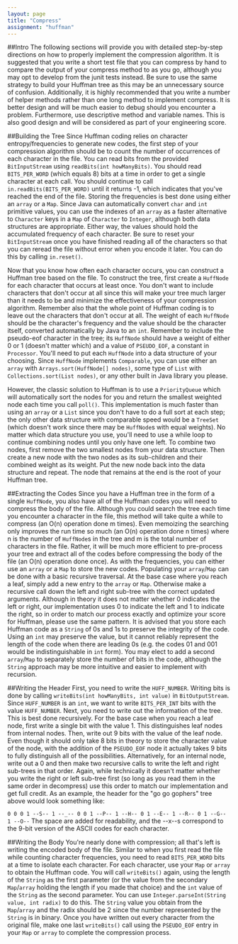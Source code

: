 ```yaml
---
layout: page
title: "Compress"
assignment: "huffman"
---
```


##Intro
The following sections will provide you with detailed step-by-step directions on how to properly implement the compression algorithm.  It is suggested that you write a short test file that you can compress by hand to compare the output of your compress method to as you go, although you may opt to develop from the junit tests instead.  Be sure to use the same strategy to build your Huffman tree as this may be an unnecessary source of confusion.  Additionally, it is highly recommended that you write a number of helper methods rather than one long method to implement compress.  It is better design and will be much easier to debug should you encounter a problem.  Furthermore, use descriptive method and variable names.  This is also good design and will be considered as part of your engineering score.

##Building the Tree
Since Huffman coding relies on character entropy/frequencies to generate new codes, the first step of your compression algorithm should be to count the number of occurrences of each character in the file.  You can read bits from the provided `BitInputStream` using `readBits(int howManyBits)`.  You should read `BITS_PER_WORD` (which equals 8) bits at a time in order to get a single character at each call.  You should continue to call `in.readBits(BITS_PER_WORD)` until it returns -1, which indicates that you've reached the end of the file.  Storing the frequencies is best done using either an `array` or a `Map`.  Since Java can automatically convert `char` and `int` primitive values, you can use the indexes of an `array` as a faster alternative to `Character` keys in a `Map` of `Character` to `Integer`, although both data structures are appropriate.  Either way, the values should hold the accumulated frequency of each character.  Be sure to reset your `BitInputStream` once you have finished reading all of the characters so that you can reread the file without error when you encode it later.  You can do this by calling `in.reset()`.

Now that you know how often each character occurs, you can construct a Huffman tree based on the file.  To construct the tree, first create a `HuffNode` for each character that occurs at least once.  You don't want to include characters that don't occur at all since this will make your tree much larger than it needs to be and minimize the effectiveness of your compression algorithm.  Remember also that the whole point of Huffman coding is to leave out the characters that don't occur at all.  The weight of each `HuffNode` should be the character's frequency and the value should be the character itself, converted automatically by Java to an `int`.  Remember to include the pseudo-eof character in the tree; its `HuffNode` should have a weight of either 0 or 1 (doesn't matter which) and a value of `PSEUDO_EOF`, a constant in `Processor`.  You'll need to put each `HuffNode` into a data structure of your choosing.  Since `HuffNode` implements `Comparable`, you can use either an `array` with `Arrays.sort(HuffNode[] nodes)`, some type of `List` with `Collections.sort(List nodes)`, or any other built in Java library you please.

However, the classic solution to Huffman is to use a `PriorityQueue` which will automatically sort the nodes for you and return the smallest weighted node each time you call `poll()`.  This implementation is much faster than using an `array` or a `List` since you don't have to do a full sort at each step; the only other data structure with comparable speed would be a `TreeSet` (which doesn't work since there may be `HuffNode`s with equal weights).  No matter which data structure you use, you'll need to use a while loop to continue combining nodes until you only have one left.  To combine two nodes, first remove the two smallest nodes from your data structure.  Then create a new node with the two nodes as its sub-children and their combined weight as its weight.  Put the new node back into the data structure and repeat.  The node that remains at the end is the root of your Huffman tree.
				
##Extracting the Codes
Since you have a Huffman tree in the form of a single `HuffNode`, you also have all of the Huffman codes you will need to compress the body of the file.  Although you could search the tree each time you encounter a character in the file, this method will take quite a while to compress (an O(n) operation done m times).  Even memoizing the searching only improves the run time so much (an O(n) operation done n times) where n is the number of `HuffNode`s in the tree and m is the total number of characters in the file.  Rather, it will be much more efficient to pre-process your tree and extract all of the codes before compressing the body of the file (an O(n) operation done once).  As with the frequencies, you can either use an `array` or a `Map` to store the new codes.  Populating your `array`/`Map` can be done with a basic recursive traversal.  At the base case where you reach a leaf, simply add a new entry to the `array` or `Map`.  Otherwise make a recursive call down the left and right sub-tree with the correct updated arguments.  Although in theory it does not matter whether 0 indicates the left or right, our implementation uses 0 to indicate the left and 1 to indicate the right, so in order to match our process exactly and optimize your score for Huffman, please use the same pattern.  It is advised that you store each Huffman code as a `String` of 0s and 1s to preserve the integrity of the code.  Using an `int` may preserve the value, but it cannot reliably represent the length of the code when there are leading 0s (e.g. the codes 01 and 001 would be indistinguishable in `int` form).  You may elect to add a second `array`/`Map` to separately store the number of bits in the code, although the `String` approach may be more intuitive and easier to implement with recursion.

##Writing the Header
First, you need to write the `HUFF_NUMBER`.  Writing bits is done by calling `writeBits(int howManyBits, int value)` in `BitOutputStream`.  Since `HUFF_NUMBER` is an `int`, we want to write `BITS_PER_INT` bits with the value `HUFF_NUMBER`.  Next, you need to write out the information of the tree.  This is best done recursively.  For the base case when you reach a leaf node, first write a single bit with the value 1.  This distinguishes leaf nodes from internal nodes.  Then, write out 9 bits with the value of the leaf node.  Even though it should only take 8 bits in theory to store the character value of the node, with the addition of the `PSEUDO_EOF` node it actually takes 9 bits to fully distinguish all of the possibilities.  Alternatively, for an internal node, write out a 0 and then make two recursive calls to write the left and right sub-trees in that order.  Again, while technically it doesn't matter whether you write the right or left sub-tree first (so long as you read them in the same order in decompress) use this order to match our implementation and get full credit.  As an example, the header for the "go go gophers" tree above would look something like:

`0 0 0 1 --S-- 1 --_-- 0 0 1 --P-- 1 --H-- 0 1 --E-- 1 --R-- 0 1 --G-- 1 --O--`
The space are added for readability, and the --x--s correspond to the 9-bit version of the ASCII codes for each character.

##Writing the Body
You're nearly done with compression; all that's left is writing the encoded body of the file.  Similar to when you first read the file while counting character frequencies, you need to read `BITS_PER_WORD` bits at a time to isolate each character.  For each character, use your `Map` or `array` to obtain the Huffman code.  You will call `writeBits()` again, using the length of the `String` as the first parameter (or the value from the secondary `Map`/`array` holding the length if you made that choice) and the `int` value of the `String` as the second parameter.  You can use `Integer.parseInt(String value, int radix)` to do this.  The `String` value you obtain from the `Map`/`array` and the radix should be 2 since the number represented by the `String` is in binary.  Once you have written out every character from the original file, make one last `writeBits()` call using the `PSEUDO_EOF` entry in your `Map` or `array` to complete the compression process.
